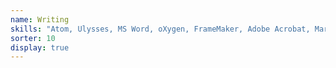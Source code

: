 ```yaml
---
name: Writing
skills: "Atom, Ulysses, MS Word, oXygen, FrameMaker, Adobe Acrobat, Markdown"
sorter: 10
display: true
---
```

